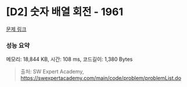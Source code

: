# [D2] 숫자 배열 회전 - 1961 

[문제 링크](https://swexpertacademy.com/main/code/problem/problemDetail.do?contestProbId=AV5Pq-OKAVYDFAUq) 

### 성능 요약

메모리: 18,844 KB, 시간: 108 ms, 코드길이: 1,380 Bytes



> 출처: SW Expert Academy, https://swexpertacademy.com/main/code/problem/problemList.do